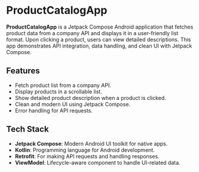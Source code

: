 ﻿# ProductCatalogApp

**ProductCatalogApp** is a Jetpack Compose Android application that fetches product data from a company API and displays it in a user-friendly list format. Upon clicking a product, users can view detailed descriptions. This app demonstrates API integration, data handling, and clean UI with Jetpack Compose.

## Features

- Fetch product list from a company API.
- Display products in a scrollable list.
- Show detailed product description when a product is clicked.
- Clean and modern UI using Jetpack Compose.
- Error handling for API requests.

## Tech Stack

- **Jetpack Compose**: Modern Android UI toolkit for native apps.
- **Kotlin**: Programming language for Android development.
- **Retrofit**: For making API requests and handling responses.
- **ViewModel**: Lifecycle-aware component to handle UI-related data.
